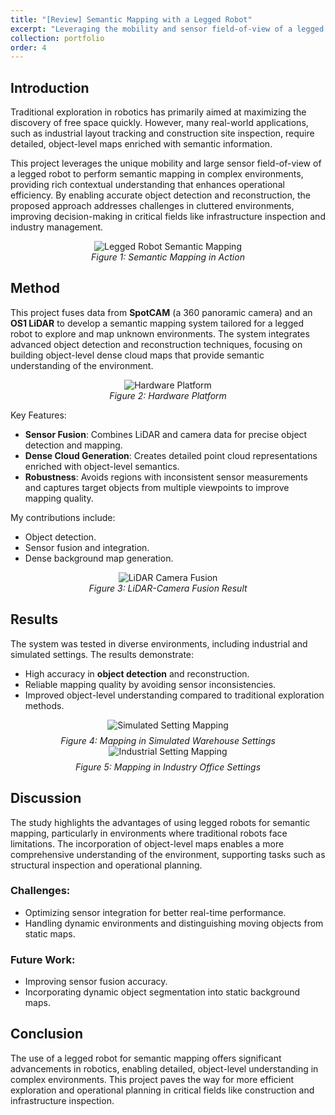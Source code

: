 ```yaml
---
title: "[Review] Semantic Mapping with a Legged Robot"
excerpt: "Leveraging the mobility and sensor field-of-view of a legged robot to perform semantic mapping in complex environments. <br/><img src='../images/semantic_mapping/industrial_setting.png'>"
collection: portfolio
order: 4
---
```


## Introduction

Traditional exploration in robotics has primarily aimed at maximizing the discovery of free space quickly. However, many real-world applications, such as industrial layout tracking and construction site inspection, require detailed, object-level maps enriched with semantic information. 

This project leverages the unique mobility and large sensor field-of-view of a legged robot to perform semantic mapping in complex environments, providing rich contextual understanding that enhances operational efficiency. By enabling accurate object detection and reconstruction, the proposed approach addresses challenges in cluttered environments, improving decision-making in critical fields like infrastructure inspection and industry management.

<figure style="text-align: center;">
  <img src="../../images/semantic_mapping/semantic_map_illustration.png" alt="Legged Robot Semantic Mapping" style="max-width: 100%; margin: 0 auto;" />
  <figcaption style="font-style: italic;">Figure 1: Semantic Mapping in Action</figcaption>
</figure>


## Method

This project fuses data from **SpotCAM** (a 360 panoramic camera) and an **OS1 LiDAR** to develop a semantic mapping system tailored for a legged robot to explore and map unknown environments. The system integrates advanced object detection and reconstruction techniques, focusing on building object-level dense cloud maps that provide semantic understanding of the environment.
<figure style="text-align: center;">
  <img src="../../images/semantic_mapping/hardware_platform.png" alt="Hardware Platform" style="max-width: 100%; margin: 0 auto;" />
  <figcaption style="font-style: italic;">Figure 2: Hardware Platform</figcaption>
</figure>

Key Features:
- **Sensor Fusion**: Combines LiDAR and camera data for precise object detection and mapping.
- **Dense Cloud Generation**: Creates detailed point cloud representations enriched with object-level semantics.
- **Robustness**: Avoids regions with inconsistent sensor measurements and captures target objects from multiple viewpoints to improve mapping quality.

My contributions include:
- Object detection.
- Sensor fusion and integration.
- Dense background map generation.

<figure style="text-align: center;">
  <img src="../../images/semantic_mapping/lidar_cam_fusion.png" alt="LiDAR Camera Fusion" style="max-width: 100%; margin: 0 auto;" />
  <figcaption style="font-style: italic;">Figure 3: LiDAR-Camera Fusion Result</figcaption>
</figure>


## Results

The system was tested in diverse environments, including industrial and simulated settings. The results demonstrate:
- High accuracy in **object detection** and reconstruction.
- Reliable mapping quality by avoiding sensor inconsistencies.
- Improved object-level understanding compared to traditional exploration methods.

<figure style="text-align: center; margin: 0;">
  <img src="../../images/semantic_mapping/simulated_setting.png" alt="Simulated Setting Mapping" style="max-width: 100%; margin: 0 auto;" />
  <figcaption style="font-style: italic; margin-top: 8px;">Figure 4: Mapping in Simulated Warehouse Settings</figcaption>
</figure>

<figure style="text-align: center; margin: 0;">
  <img src="../../images/semantic_mapping/industrial_setting.png" alt="Industrial Setting Mapping" style="max-width: 100%; margin: 0 auto;" />
  <figcaption style="font-style: italic; margin-top: 8px;">Figure 5: Mapping in Industry Office Settings</figcaption>
</figure>


## Discussion

The study highlights the advantages of using legged robots for semantic mapping, particularly in environments where traditional robots face limitations. The incorporation of object-level maps enables a more comprehensive understanding of the environment, supporting tasks such as structural inspection and operational planning.

### Challenges:
- Optimizing sensor integration for better real-time performance.
- Handling dynamic environments and distinguishing moving objects from static maps.

### Future Work:
- Improving sensor fusion accuracy.
- Incorporating dynamic object segmentation into static background maps.


## Conclusion

The use of a legged robot for semantic mapping offers significant advancements in robotics, enabling detailed, object-level understanding in complex environments. This project paves the way for more efficient exploration and operational planning in critical fields like construction and infrastructure inspection.
